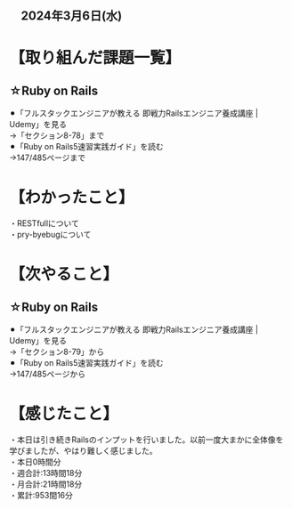 ## 　2024年3月6日(水)
# 【取り組んだ課題一覧】
## ☆Ruby on Rails
⚫︎「フルスタックエンジニアが教える 即戦力Railsエンジニア養成講座 | Udemy」を見る<br>
→「セクション8-78」まで<br>
⚫︎「Ruby on Rails5速習実践ガイド」を読む<br>
→147/485ページまで<br>
# 【わかったこと】
・RESTfullについて<br>
・pry-byebugについて<br>
# 【次やること】
## ☆Ruby on Rails
⚫︎「フルスタックエンジニアが教える 即戦力Railsエンジニア養成講座 | Udemy」を見る<br>
→「セクション8-79」から<br>
⚫︎「Ruby on Rails5速習実践ガイド」を読む<br>
→147/485ページから<br>
# 【感じたこと】
・本日は引き続きRailsのインプットを行いました。以前一度大まかに全体像を学びましたが、やはり難しく感じました。<br>
・本日0時間分<br>
・週合計:13時間18分<br>
・月合計:21時間18分<br>
・累計:953間16分<br>

